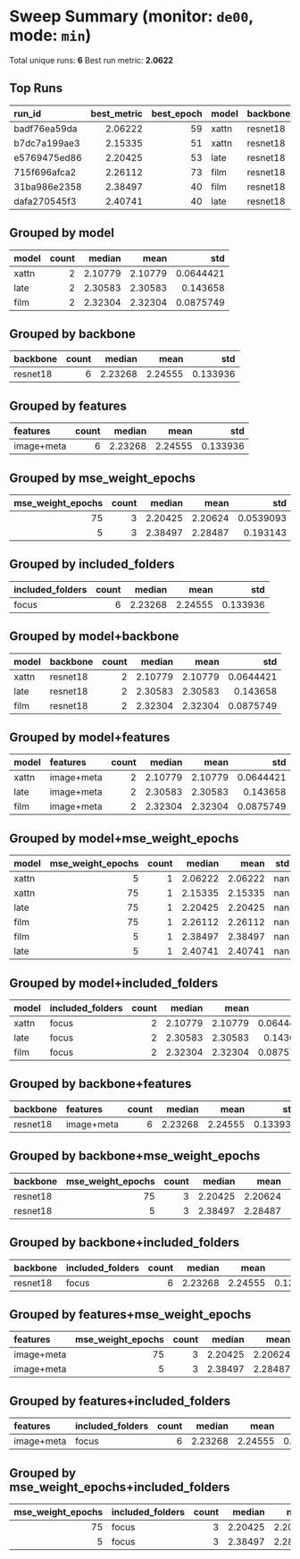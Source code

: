 # Sweep Summary (monitor: `de00`, mode: `min`)

Total unique runs: **6**
Best run metric: **2.0622**

## Top Runs
| run_id       |   best_metric |   best_epoch | model   | backbone   | features   | included_folders   |   mse_weight_epochs |   mse_weight_start |    lr |   weight_decay | pred_activation   |   activation_eps |   seed |
|:-------------|--------------:|-------------:|:--------|:-----------|:-----------|:-------------------|--------------------:|-------------------:|------:|---------------:|:------------------|-----------------:|-------:|
| badf76ea59da |       2.06222 |           59 | xattn   | resnet18   | image+meta | focus              |                   5 |                  1 | 0.001 |         0.0001 | sigmoid_eps       |            0.001 |    100 |
| b7dc7a199ae3 |       2.15335 |           51 | xattn   | resnet18   | image+meta | focus              |                  75 |                  1 | 0.001 |         0.0001 | sigmoid_eps       |            0.001 |    100 |
| e5769475ed86 |       2.20425 |           53 | late    | resnet18   | image+meta | focus              |                  75 |                  1 | 0.001 |         0.0001 | sigmoid_eps       |            0.001 |    100 |
| 715f696afca2 |       2.26112 |           73 | film    | resnet18   | image+meta | focus              |                  75 |                  1 | 0.001 |         0.0001 | sigmoid_eps       |            0.001 |    100 |
| 31ba986e2358 |       2.38497 |           40 | film    | resnet18   | image+meta | focus              |                   5 |                  1 | 0.001 |         0.0001 | sigmoid_eps       |            0.001 |    100 |
| dafa270545f3 |       2.40741 |           40 | late    | resnet18   | image+meta | focus              |                   5 |                  1 | 0.001 |         0.0001 | sigmoid_eps       |            0.001 |    100 |

## Grouped by model
| model   |   count |   median |    mean |       std |
|:--------|--------:|---------:|--------:|----------:|
| xattn   |       2 |  2.10779 | 2.10779 | 0.0644421 |
| late    |       2 |  2.30583 | 2.30583 | 0.143658  |
| film    |       2 |  2.32304 | 2.32304 | 0.0875749 |

## Grouped by backbone
| backbone   |   count |   median |    mean |      std |
|:-----------|--------:|---------:|--------:|---------:|
| resnet18   |       6 |  2.23268 | 2.24555 | 0.133936 |

## Grouped by features
| features   |   count |   median |    mean |      std |
|:-----------|--------:|---------:|--------:|---------:|
| image+meta |       6 |  2.23268 | 2.24555 | 0.133936 |

## Grouped by mse_weight_epochs
|   mse_weight_epochs |   count |   median |    mean |       std |
|--------------------:|--------:|---------:|--------:|----------:|
|                  75 |       3 |  2.20425 | 2.20624 | 0.0539093 |
|                   5 |       3 |  2.38497 | 2.28487 | 0.193143  |

## Grouped by included_folders
| included_folders   |   count |   median |    mean |      std |
|:-------------------|--------:|---------:|--------:|---------:|
| focus              |       6 |  2.23268 | 2.24555 | 0.133936 |

## Grouped by model+backbone
| model   | backbone   |   count |   median |    mean |       std |
|:--------|:-----------|--------:|---------:|--------:|----------:|
| xattn   | resnet18   |       2 |  2.10779 | 2.10779 | 0.0644421 |
| late    | resnet18   |       2 |  2.30583 | 2.30583 | 0.143658  |
| film    | resnet18   |       2 |  2.32304 | 2.32304 | 0.0875749 |

## Grouped by model+features
| model   | features   |   count |   median |    mean |       std |
|:--------|:-----------|--------:|---------:|--------:|----------:|
| xattn   | image+meta |       2 |  2.10779 | 2.10779 | 0.0644421 |
| late    | image+meta |       2 |  2.30583 | 2.30583 | 0.143658  |
| film    | image+meta |       2 |  2.32304 | 2.32304 | 0.0875749 |

## Grouped by model+mse_weight_epochs
| model   |   mse_weight_epochs |   count |   median |    mean |   std |
|:--------|--------------------:|--------:|---------:|--------:|------:|
| xattn   |                   5 |       1 |  2.06222 | 2.06222 |   nan |
| xattn   |                  75 |       1 |  2.15335 | 2.15335 |   nan |
| late    |                  75 |       1 |  2.20425 | 2.20425 |   nan |
| film    |                  75 |       1 |  2.26112 | 2.26112 |   nan |
| film    |                   5 |       1 |  2.38497 | 2.38497 |   nan |
| late    |                   5 |       1 |  2.40741 | 2.40741 |   nan |

## Grouped by model+included_folders
| model   | included_folders   |   count |   median |    mean |       std |
|:--------|:-------------------|--------:|---------:|--------:|----------:|
| xattn   | focus              |       2 |  2.10779 | 2.10779 | 0.0644421 |
| late    | focus              |       2 |  2.30583 | 2.30583 | 0.143658  |
| film    | focus              |       2 |  2.32304 | 2.32304 | 0.0875749 |

## Grouped by backbone+features
| backbone   | features   |   count |   median |    mean |      std |
|:-----------|:-----------|--------:|---------:|--------:|---------:|
| resnet18   | image+meta |       6 |  2.23268 | 2.24555 | 0.133936 |

## Grouped by backbone+mse_weight_epochs
| backbone   |   mse_weight_epochs |   count |   median |    mean |       std |
|:-----------|--------------------:|--------:|---------:|--------:|----------:|
| resnet18   |                  75 |       3 |  2.20425 | 2.20624 | 0.0539093 |
| resnet18   |                   5 |       3 |  2.38497 | 2.28487 | 0.193143  |

## Grouped by backbone+included_folders
| backbone   | included_folders   |   count |   median |    mean |      std |
|:-----------|:-------------------|--------:|---------:|--------:|---------:|
| resnet18   | focus              |       6 |  2.23268 | 2.24555 | 0.133936 |

## Grouped by features+mse_weight_epochs
| features   |   mse_weight_epochs |   count |   median |    mean |       std |
|:-----------|--------------------:|--------:|---------:|--------:|----------:|
| image+meta |                  75 |       3 |  2.20425 | 2.20624 | 0.0539093 |
| image+meta |                   5 |       3 |  2.38497 | 2.28487 | 0.193143  |

## Grouped by features+included_folders
| features   | included_folders   |   count |   median |    mean |      std |
|:-----------|:-------------------|--------:|---------:|--------:|---------:|
| image+meta | focus              |       6 |  2.23268 | 2.24555 | 0.133936 |

## Grouped by mse_weight_epochs+included_folders
|   mse_weight_epochs | included_folders   |   count |   median |    mean |       std |
|--------------------:|:-------------------|--------:|---------:|--------:|----------:|
|                  75 | focus              |       3 |  2.20425 | 2.20624 | 0.0539093 |
|                   5 | focus              |       3 |  2.38497 | 2.28487 | 0.193143  |
